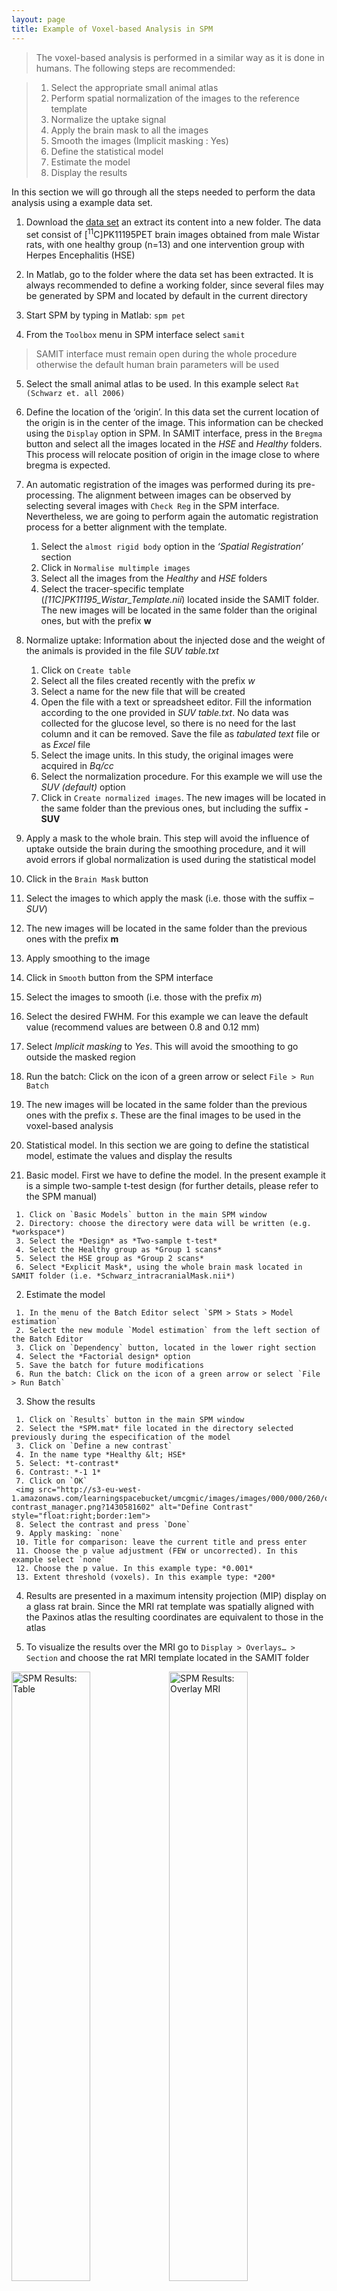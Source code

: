 ```yaml
---
layout: page
title: Example of Voxel-based Analysis in SPM
---
```


>The voxel-based analysis is performed in a similar way as it is done in humans. The following steps are recommended:

>1. Select the appropriate small animal atlas
>2. Perform spatial normalization of the images to the reference template
>3. Normalize the uptake signal
>4. Apply the brain mask to all the images
>5. Smooth the images (Implicit masking : Yes)
>6. Define the statistical model
>7. Estimate the model
>8. Display the results

In this section we will go through all the steps needed to perform the data analysis using a example data set.

1. Download the [data set](https://unishare.nl/public.php?service=files&t=000dae353d05c0ebbf9251881cd3bfdd) an extract its content into a new folder. The data set consist of [<sup>11</sup>C]PK11195PET brain images obtained from male Wistar rats, with one healthy group (n=13) and one intervention group with Herpes Encephalitis (HSE)

2. In Matlab, go to the folder where the data set has been extracted. It is always recommended to define a working folder, since several files may be generated by SPM and located by default in the current directory

3. Start SPM by typing in Matlab: `spm pet`

4. From the `Toolbox` menu in SPM interface select `samit`
>SAMIT interface must remain open during the whole procedure otherwise the default human brain parameters will be used

5. Select the small animal atlas to be used. In this example select `Rat (Schwarz et. all 2006)`

6. Define the location of the ‘origin’. In this data set the current location of the origin is in the center of the image. This information can be checked using the `Display` option in SPM. In SAMIT interface, press in the `Bregma` button and select all the images located in the *HSE* and *Healthy* folders. This process will relocate position of origin in the image close to where bregma is expected.

7. An automatic registration of the images was performed during its pre-processing. The alignment between images can be observed by selecting several images with `Check Reg` in the SPM interface. Nevertheless, we are going to perform again the automatic registration process for a better alignment with the template.
   1. Select the `almost rigid body` option in the *‘Spatial Registration’* section
   2. Click in `Normalise multimple images`
   3. Select all the images from the *Healthy* and *HSE* folders
   4. Select the tracer-specific template (*[11C]PK11195_Wistar_Template.nii*) located inside the SAMIT folder. The new images will be located in the same folder than the original ones, but with the prefix **w**

8. Normalize uptake: Information about the injected dose and the weight of the animals is provided in the file *SUV table.txt*
   1. Click on `Create table`
   2. Select all the files created recently with the prefix *w*
   3. Select a name for the new file that will be created
   4. Open the file with a text or spreadsheet editor. Fill the information according to the one provided in *SUV table.txt*. No data was collected for the glucose level, so there is no need for the last column and it can be removed. Save the file as *tabulated text* file or as *Excel* file
   5. Select the image units. In this study, the original images were acquired in *Bq/cc*
   6. Select the normalization procedure. For this example we will use the *SUV (default)* option
   7. Click in `Create normalized images`. The new images will be located in the same folder than the previous ones, but including the suffix **-SUV**

9.	Apply a mask to the whole brain. This step will avoid the influence of uptake outside the brain during the smoothing procedure, and it will avoid errors if global normalization is used during the statistical model
   1. Click in the `Brain Mask` button
   2. Select the images to which apply the mask (i.e. those with the suffix *–SUV*)
   3. The new images will be located in the same folder than the previous ones with the prefix **m**

10.	Apply smoothing to the image
   1. Click in `Smooth` button from the SPM interface
   2. Select the images to smooth (i.e. those with the prefix *m*)
   3. Select the desired FWHM. For this example we can leave the default value (recommend values are between 0.8 and 0.12 mm)
   4. Select *Implicit masking* to *Yes*. This will avoid the smoothing to go outside the masked region
   5. Run the batch: Click on the icon of a green arrow or select `File > Run Batch`
   6. The new images will be located in the same folder than the previous ones with the prefix *s*. These are the final images to be used in the voxel-based analysis

11.	Statistical model. In this section we are going to define the statistical model, estimate the values and display the results

   1. Basic model. First we have to define the model. In the present example it is a simple two-sample t-test design (for further details, please refer to the SPM manual)

     1. Click on `Basic Models` button in the main SPM window
     2. Directory: choose the directory were data will be written (e.g. *workspace*)
     3. Select the *Design* as *Two-sample t-test*
     4. Select the Healthy group as *Group 1 scans*
     5. Select the HSE group as *Group 2 scans*
     6. Select *Explicit Mask*, using the whole brain mask located in SAMIT folder (i.e. *Schwarz_intracranialMask.nii*)

   2. Estimate the model

     1. In the menu of the Batch Editor select `SPM > Stats > Model estimation`
     2. Select the new module `Model estimation` from the left section of the Batch Editor
     3. Click on `Dependency` button, located in the lower right section
     4. Select the *Factorial design* option
     5. Save the batch for future modifications
     6. Run the batch: Click on the icon of a green arrow or select `File > Run Batch`

   3. Show the results

     1. Click on `Results` button in the main SPM window
     2. Select the *SPM.mat* file located in the directory selected previously during the especification of the model
     3. Click on `Define a new contrast`
     4. In the name type *Healthy &lt; HSE*
     5. Select: *t-contrast*
     6. Contrast: *-1 1*
     7. Click on `OK`
     <img src="http://s3-eu-west-1.amazonaws.com/learningspacebucket/umcgmic/images/images/000/000/260/original/spm-contrast_manager.png?1430581602" alt="Define Contrast" style="float:right;border:1em">
     8.	Select the contrast and press `Done`
     9. Apply masking: `none`
     10. Title for comparison: leave the current title and press enter
     11. Choose the p value adjustment (FEW or uncorrected). In this example select `none`
     12. Choose the p value. In this example type: *0.001*
     13. Extent threshold (voxels). In this example type: *200*

   4. Results are presented in a maximum intensity projection (MIP) display on a glass rat brain. Since the MRI rat template was spatially aligned with the Paxinos atlas the resulting coordinates are equivalent to those in the atlas

   5. To visualize the results over the MRI  go to `Display > Overlays… > Section` and choose the rat MRI template located in the SAMIT folder
  
<img src="http://s3-eu-west-1.amazonaws.com/learningspacebucket/umcgmic/images/images/000/000/261/original/samit-results1.png?1430581720" alt="SPM Results: Table" style="width:50%;float:left">

<img src="http://s3-eu-west-1.amazonaws.com/learningspacebucket/umcgmic/images/images/000/000/263/original/samit-results2.png?1430581911" alt="SPM Results: Overlay MRI" style="width:50%;float:right">
